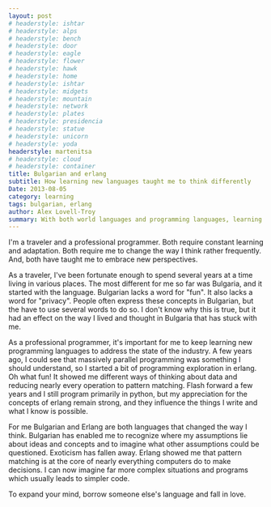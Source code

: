 ```yaml
---
layout: post
# headerstyle: ishtar
# headerstyle: alps
# headerstyle: bench
# headerstyle: door
# headerstyle: eagle
# headerstyle: flower
# headerstyle: hawk
# headerstyle: home
# headerstyle: ishtar
# headerstyle: midgets
# headerstyle: mountain
# headerstyle: network
# headerstyle: plates
# headerstyle: presidencia
# headerstyle: statue
# headerstyle: unicorn
# headerstyle: yoda
headerstyle: martenitsa
# headerstyle: cloud
# headerstyle: container
title: Bulgarian and erlang
subtitle: How learning new languages taught me to think differently
Date: 2013-08-05
category: learning
tags: bulgarian, erlang
author: Alex Lovell-Troy
summary: With both world languages and programming languages, learning new ones teaches you more than syntax
---
```


I'm a traveler and a professional programmer. Both require constant learning and adaptation. Both require me to change the way I think rather frequently. And, both have taught me to embrace new perspectives.

As a traveler, I've been fortunate enough to spend several years at a time living in various places. The most different for me so far was Bulgaria, and it started with the language. Bulgarian lacks a word for "fun". It also lacks a word for "privacy". People often express these concepts in Bulgarian, but the have to use several words to do so. I don't know why this is true, but it had an effect on the way I lived and thought in Bulgaria that has stuck with me.

As a professional programmer, it's important for me to keep learning new programming languages to address the state of the industry. A few years ago, I could see that massively parallel programming was something I should understand, so I started a bit of programming exploration in erlang. Oh what fun! It showed me different ways of thinking about data and reducing nearly every operation to pattern matching. Flash forward a few years and I still program primarily in python, but my appreciation for the concepts of erlang remain strong, and they influence the things I write and what I know is possible.

For me Bulgarian and Erlang are both languages that changed the way I think. Bulgarian has enabled me to recognize where my assumptions lie about ideas and concepts and to imagine what other assumptions could be questioned. Exoticism has fallen away. Erlang showed me that pattern matching is at the core of nearly everything computers do to make decisions. I can now imagine far more complex situations and programs which usually leads to simpler code.

To expand your mind, borrow someone else's language and fall in love.
